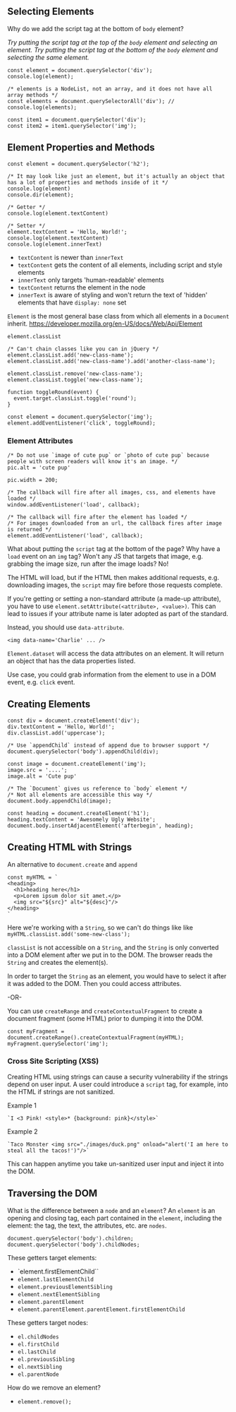## Selecting Elements

Why do we add the script tag at the bottom of `body` element?

*Try putting the script tag at the top of the `body` element and selecting an element. Try putting the script tag at the bottom of the `body` element and selecting the same element.*
```
const element = document.querySelector('div');
console.log(element);
```
```
/* elements is a NodeList, not an array, and it does not have all array methods */
const elements = document.querySelectorAll('div'); //
console.log(elements);
```
```
const item1 = document.querySelector('div');
const item2 = item1.querySelector('img');
```
## Element Properties and Methods
```
const element = document.querySelector('h2');

/* It may look like just an element, but it's actually an object that has a lot of properties and methods inside of it */
console.log(element)
console.dir(element);
```
```
/* Getter */
console.log(element.textContent)
```
```
/* Setter */
element.textContent = 'Hello, World!';
console.log(element.textContent)
console.log(element.innerText)
```
* `textContent` is newer than `innerText`
* `textContent` gets the content of all elements, including script and style elements
* `innerText` only targets 'human-readable' elements
* `textContent` returns the element in the node
* `innerText` is aware of styling and won't return the text of 'hidden' elements that have `display: none` set

`Element` is the most general base class from which all elements in a `Document` inherit. https://developer.mozilla.org/en-US/docs/Web/Api/Element
```
element.classList

/* Can't chain classes like you can in jQuery */
element.classList.add('new-class-name');
element.classList.add('new-class-name').add('another-class-name');

element.classList.remove('new-class-name');
element.classList.toggle('new-class-name');
```
```
function toggleRound(event) {
  event.target.classList.toggle('round');
}

const element = document.querySelector('img');
element.addEventListener('click', toggleRound);
```
### Element Attributes
```
/* Do not use `image of cute pup` or `photo of cute pup` because people with screen readers will know it's an image. */
pic.alt = 'cute pup'

pic.width = 200;
```
```
/* The callback will fire after all images, css, and elements have loaded */
window.addEventListener('load', callback);

/* The callback will fire after the element has loaded */
/* For images downloaded from an url, the callback fires after image is returned */
element.addEventListener('load', callback);
```
What about putting the `script` tag at the bottom of the page? Why have a `load` event on an `img` tag? Won't any JS that targets that image, e.g. grabbing the image size, run after the image loads? No!

The HTML will load, but if the HTML then makes additional requests, e.g. downloading images, the `script` may fire before those requests complete.

If you're getting or setting a non-standard attribute (a made-up attribute), you have to use `element.setAttribute(<attribute>, <value>)`. This can lead to issues if your attribute name is later adopted as part of the standard.

Instead, you should use `data-attribute`.
```
<img data-name='Charlie' ... />
```
`Element.dataset` will access the data attributes on an element. It will return an object that has the data properties listed.

Use case, you could grab information from the element to use in a DOM event, e.g. `click` event.

## Creating Elements
```
const div = document.createElement('div');
div.textContent = 'Hello, World!';
div.classList.add('uppercase');

/* Use `appendChild` instead of append due to browser support */
document.querySelector('body').appendChild(div);
```
```
const image = document.createElement('img');
image.src = '....';
image.alt = 'Cute pup'

/* The `Document` gives us reference to `body` element */
/* Not all elements are accessible this way */
document.body.appendChild(image);
```
```
const heading = document.createElement('h1');
heading.textContent = 'Awesomely Ugly Website';
document.body.insertAdjacentElement('afterbegin', heading);
```
## Creating HTML with Strings
An alternative to `document.create` and `append`
```
const myHTML = `
<heading>
  <h1>heading here</h1>
  <p>Lorem ipsum dolor sit amet.</p>
  <img src="${src}" alt="${desc}"/>
</heading>
`
```
Here we're working with a `String`, so we can't do things like like `myHTML.classList.add('some-new-class');`

`classList` is not accessible on a `String`, and the `String` is only converted into a DOM element after we put in to the DOM. The browser reads the `String` and creates the element(s).

In order to target the `String` as an element, you would have to select it after it was added to the DOM. Then you could access attributes.

-OR-

You can use `createRange` and `createContextualFragment` to create a document fragment (some HTML) prior to dumping it into the DOM.
```
const myFragment = document.createRange().createContextualFragment(myHTML);
myFragment.querySelector('img');
```
### Cross Site Scripting (XSS)

Creating HTML using strings can cause a security vulnerability if the strings depend on user input. A user could introduce a `script` tag, for example, into the HTML if strings are not sanitized.

Example 1
```
`I <3 Pink! <style>* {background: pink}</style>`
```
Example 2
```
`Taco Monster <img src="./images/duck.png" onload="alert('I am here to steal all the tacos!')"/>`
```
This can happen anytime you take un-sanitized user input and inject it into the DOM.

## Traversing the DOM

What is the difference between a `node` and an `element`? An `element` is an opening and closing tag, each part contained in the `element`, including the element: the tag, the text, the attributes, etc. are `nodes`.
```
document.querySelector('body').children;
document.querySelector('body').childNodes;
```
These getters target elements:

* `element.firstElementChild``
* `element.lastElementChild`
* `element.previousElementSibling`
* `element.nextElementSibling`
* `element.parentElement`
* `element.parentElement.parentElement.firstElementChild`

These getters target nodes:

* `el.childNodes`
* `el.firstChild`
* `el.lastChild`
* `el.previousSibling`
* `el.nextSibling`
* `el.parentNode`

How do we remove an element?

* `element.remove();`
